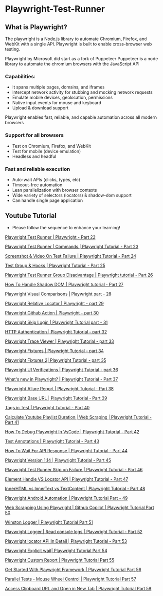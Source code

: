 # Playwright-Test-Runner
## What is Playwright?
The playwright is a Node.js library to automate Chromium, Firefox, and WebKit with a single API. Playwright is built to enable cross-browser web testing.

Playwright by Microsoft did start as a fork of Puppeteer
Puppeteer is a node library to automate the chromium browsers with the JavaScript API
### Capabilities:
* It spans multiple pages, domains, and iframes
* Intercept network activity for stubbing and mocking network requests
* Emulate mobile devices, geolocation, permissions
* Native input events for mouse and keyboard
* Upload & download support

Playwright enables fast, reliable, and capable automation across all modern browsers

### Support for all browsers
* Test on Chromium, Firefox, and WebKit
* Test for mobile (device emulation)
* Headless and headful

### Fast and reliable execution
* Auto-wait APIs (clicks, types, etc)
* Timeout-free automation
* Lean parallelization with browser contexts
* Wide variety of selectors (locators) & shadow-dom support
* Can handle single page application

## Youtube Tutorial
* Please follow the sequence to enhance your learning!

[Playwright Test Runner | Playwright - Part 22](https://youtu.be/zyJHd-4_4Lk)

[Playwright Test Runner | Commands | Playwright Tutorial - Part 23](https://youtu.be/_gnb7TAQ8sQ)

[Screenshot & Video On Test Failure | Playwright Tutorial - Part 24](https://youtu.be/P9VARCLnhKM)

[Test Group & Hooks | Playwright Tutorial - Part 25](https://youtu.be/DHsAm12trBA)

[Playwright Test Runner Group Disadvantage | Playwright tutorial - Part 26](https://youtu.be/zvAJZVIfxfk)

[How To Handle Shadow DOM | Playwright tutorial - Part 27](https://youtu.be/4v8iPJH8_hg)

[Playwright Visual Comparisons | Playwright part - 28](https://youtu.be/kyAeH-7lAL4)

[Playwright Relative Locator | Playwright - part 29](https://youtu.be/bQjsXcxGjcg)

[Playwright Github Action | Playwright - part 30](https://youtu.be/gjHEApRdFV4)

[Playwright Skip Login | Playwright Tutorial part - 31](https://youtu.be/WHyQsX0w_5g)

[HTTP Authentication | Playwright Tutorial - part 32](https://youtu.be/d80tgo0lnGs)

[Playwright Trace Viewer | Playwright Tutorial - part 33](https://youtu.be/jY3CWJQ4V1I)

[Playwright Fixtures | Playwright Tutorial - part 34](https://youtu.be/3gmRLLT_hx0)

[Playwright Fixtures 2| Playwright Tutorial - part 35](https://youtu.be/XAAYP9PXToY)

[Playwright UI Verifications | Playwright Tutorial - part 36](https://youtu.be/340d_Kkl9Eg)

[What's new in Playwright? | Playwright Tutorial - Part 37](https://youtu.be/3IexgqtblT4)

[Playwright Allure Report | Playwright Tutorial - Part 38](https://youtu.be/Pa7_klzkCXU)

[Playwright Base URL | Playwright Tutorial - Part 39](https://youtu.be/w3lKsUCxeM8)

[Tags in Test | Playwright Tutorial - Part 40](https://youtu.be/ZfTrdhKXAgo)

[Calculate Youtube Playlist Duration | Web Scraping | Playwright Tutorial - Part 41](https://youtu.be/rUH1demFjQY)

[How To Debug Playwright In VsCode | Playwright Tutorial - Part 42](https://youtu.be/Ink1oOqygWU)

[Test Annotations | Playwright Tutorial - Part 43](https://youtu.be/l61cgSImhpU)

[How To Wait For API Response | Playwright Tutorial - Part 44](https://youtu.be/MK0O8s3NBA4)

[Playwright Version 1.14 | Playwright Tutorial - Part 45](https://youtu.be/xRxFGEOq95M)

[Playwright Test Runner Skip on Failure | Playwright Tutorial - Part 46](https://youtu.be/q8oZD5uO6_s)

[Element Handle VS Locator API | Playwright Tutorial - Part 47](https://youtu.be/3Vsy2uSCo_Y)

[InnerHTML vs InnerText vs TextContent | Playwright Tutorial - Part 48](https://youtu.be/MxAZiAbv45Q)

[Playwright Android Automation | Playwright Tutorial Part - 49](https://youtu.be/Nte3PIffyYk)

[Web Scrapping Using Playwright | Github Copilot | Playwright Tutorial Part 50](https://youtu.be/heGLd50G_zA)

[Winston Logger | Playwright Tutorial Part 51](https://youtu.be/HtVJhuKv2zA)

[Playwright Logger | Read console logs | Playwright Tutorial - Part 52](https://youtu.be/KbZZpwH6eOI)

[Playwright locator API In Detail | Playwright Tutorial - Part 53](https://youtu.be/cvLaBBfuYmA)

[Playwright Explicit wait| Playwright Tutorial Part 54]()

[Playwright Custom Report | Playwright Tutorial Part 55](https://youtu.be/t-KsH5p60sk)

[Get Started With Playwright Framework | Playwright Tutorial Part 56](https://youtu.be/ELAp41NV13E)

[Parallel Tests - Mouse Wheel Control | Playwright Tutorial Part 57](https://youtu.be/UXj0LTBff7Y)

[Access Clipboard URL and Open in New Tab | Playwright Tutorial Part 58](https://youtu.be/r8O_myjoW98)